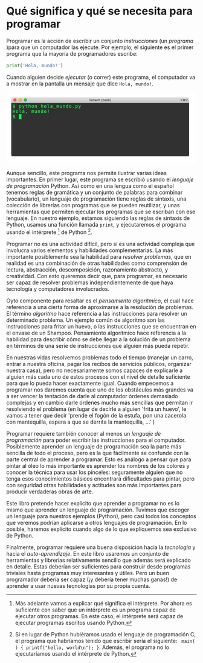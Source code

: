 
# Qué significa y qué se necesita para programar

Programar es la acción de escribir un conjunto *instrucciones* (un *programa* )para que un computador las ejecute. Por ejemplo, el siguiente es el primer programa que la mayoría de programadores escribe:

```python
print('Hola, mundo!')
```

Cuando alguien decide *ejecutar* (o correr) este programa, el computador va a mostrar en la pantalla un mensaje que dice ```Hola, mundo!```.

![](./images/hola_mundo.png)

Aunque sencillo, este programa nos permite ilustrar varias ideas importantes. En primer lugar, este programa se escribió usando el *lenguaje de programación* Python. Así como en una lengua como el español tenemos reglas de gramática y un conjunto de palabras para combinar (vocabulario), un lenguaje de programación tiene reglas de sintaxis, una colección de librerías con programas que se pueden reutilizar, y unas herramientas que permiten ejecutar los programas que se escriban con ese lenguaje. En nuestro ejemplo, estamos siguiendo las reglas de sintaxis de Python, usamos una función llamada ```print```, y ejecutaremos el programa usando el intérprete [^interprete] de Python [^c].

[^interprete]: Más adelante vamos a explicar qué significa el intérprete. Por ahora es suficiente con saber que un intérprete es un programa capaz de ejecutar otros programas. En este caso, el intérprete será capaz de ejecutar programas escritos usando Python.

[^c]: Si en lugar de Python hubiéramos usado el lenguaje de programación C, el programa que habríamos tenido que escribir sería el siguiente: ``` main( ) { printf("hello, world\n"); }```. Además, el programa no lo ejecutaríamos usando el intérprete de Python.


Programar no es una actividad difícil, pero sí es una actividad compleja que involucra varios elementos y habilidades complementarias. La más importante posiblemente sea la habilidad para *resolver problemas*, que en realidad es una combinación de otras habilidades como comprensión de lectura, abstracción, descomposición, razonamiento abstracto, y creatividad. Con esto queremos decir que, para programar, es necesario ser capaz de resolver problemas independientemente de que haya tecnología y computadores involucrados.

Oyto componente para resaltar es el *pensamiento algorítmico*, el cual hace referencia a una cierta forma de aproximarse a la resolución de problemas. El término *algoritmo* hace referencia a las instrucciones para resolver un determinado problema. Un ejemplo común de algoritmo son las instrucciones para fritar un huevo, o las instrucciones que se encuentran en el envase de un Shampoo. Pensamiento algorítmico hace referencia a la habilidad para describir cómo se debe llegar a la solución de un problema en términos de una serie de instrucciones que alguien más pueda repetir. 

En nuestras vidas resolvemos problemas todo el tiempo (manejar un carro, entrar a nuestra oficina, pagar los recibos de servicios públicos, organizar nuestra casa), pero no necesariamente somos capaces de explicarle a alguien más cada uno de estos procesos con el nivel de detalle suficiente para que lo pueda hacer exactamente igual. Cuando empecemos a programar nos daremos cuenta que uno de los obstáculos más grandes va a ser vencer la tentación de darle al computador órdenes demasiado complejas y en cambio darle órdenes mucho más sencillas que permitan ir resolviendo el problema (en lugar de decirle a alguien 'frita un huevo', le vamos a tener que decir 'prende el fogón de la estufa, pon una cacerola con mantequilla, espera a que se derrita la mantequilla, ...' )

Programar requiere también conocer al menos un *lenguaje de programación* para poder escribir las instrucciones para el computador. Posiblemente aprender un lenguaje de programación sea la parte más sencilla de todo el proceso, pero es la que fácilmente se confunde con la parte central de aprender a programar. Esto es análogo a pensar que para pintar al óleo lo más importante es aprender los nombres de los colores y conocer la técnica para usar los pinceles: seguramente alguien que no tenga esos conocimientos básicos encontrará dificultades para pintar, pero con seguridad otras habilidades y actitudes son más importantes para producir verdaderas obras de arte.

Este libro pretende hacer explícito que aprender a programar no es lo mismo que aprender un lenguaje de programación. Tuvimos que escoger un lenguaje para nuestros ejemplos (Python), pero casi todos los conceptos que veremos podrían aplicarse a otros lenguajes de programación. En lo posible, haremos explícito cuando algo de lo que expliquemos sea exclusivo de Python.

Finalmente, programar requiere una buena disposición hacia la *tecnología* y hacia el *auto-aprendizaje*. En este libro usaremos un conjunto de herramientas y librerías relativamente sencillo que además será explicado en detalle. Estas deberían ser suficientes para construir desde programas triviales hasta programas muy interesantes y útiles. Pero un buen programador debería ser capaz (¡y debería tener muchas ganas!) de aprender a usar nuevas tecnologías por su propia cuenta.

